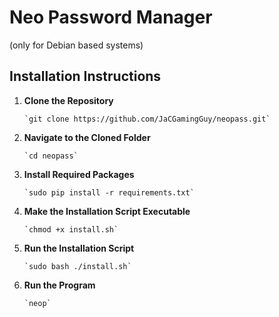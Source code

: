 # Neo Password Manager
(only for Debian based systems)

## Installation Instructions

1.  **Clone the Repository**

        `git clone https://github.com/JaCGamingGuy/neopass.git`

2.  **Navigate to the Cloned Folder**

        `cd neopass`

3.  **Install Required Packages**

        `sudo pip install -r requirements.txt`

4.  **Make the Installation Script Executable**

        `chmod +x install.sh`

5.  **Run the Installation Script**

        `sudo bash ./install.sh`

6.  **Run the Program**

        `neop`